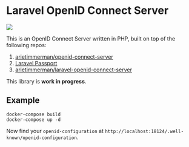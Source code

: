 # Laravel OpenID Connect Server

![](https://img.shields.io/badge/license-AGPL--3.0-green)

This is an OpenID Connect Server written in PHP, built on top of the following repos:
1.  [arietimmerman/openid-connect-server](https://github.com/arietimmerman/openid-connect-server) 
2.  [Laravel Passport](https://github.com/laravel/passport)
3.  [arietimmerman/laravel-openid-connect-server](https://github.com/arietimmerman/laravel-openid-connect-server)

This library is **work in progress**.

## Example

```
docker-compose build
docker-compose up -d
```

Now find your `openid-configuration` at `http://localhost:18124/.well-known/openid-configuration`.
